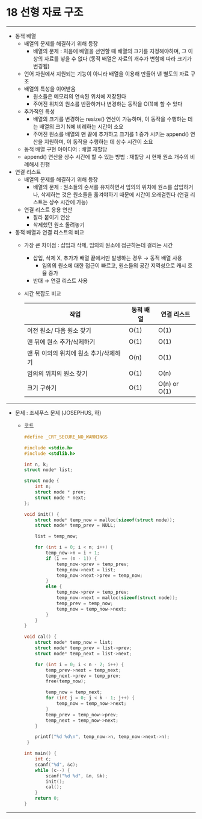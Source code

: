 # 18 선형 자료 구조

---

- 동적 배열
    - 배열의 문제를 해결하기 위해 등장
        - 배열의 문제 : 처음에 배열을 선언할 때 배열의 크기를 지정해야하며, 그 이상의 자료를 넣을 수 없다 (동적 배열은 자료의 개수가 변함에 따라 크기가 변경됨)
    - 언어 차원에서 지원되는 기능이 아니라 배열을 이용해 만들어 낸 별도의 자료 구조
    - 배열의 특성을 이어받음
        - 원소들은 메모리의 연속된 위치에 저장된다
        - 주어진 위치의 원소를 반환하거나 변경하는 동작을 O(1)에 할 수 있다
    - 추가적인 특성
        - 배열의 크기를 변경하는 resize() 연산이 가능하며, 이 동작을 수행하는 데는 배열의 크기 N에 비례하는 시간이 소요
        - 주어진 원소를 배열의 맨 끝에 추가하고 크기를 1 증가 시키는 append() 연산을 지원하며, 이 동작을 수행하는 데 상수 시간이 소요
    - 동적 배열 구현 아이디어 : 배열 재할당
    - append() 연산을 상수 시간에 할 수 있는 방법 : 재할당 시 현재 원소 개수의 비례해서 진행
- 연결 리스트
    - 배열의 문제를 해결하기 위해 등장
        - 배열의 문제 : 원소들의 순서를 유지하면서 임의의 위치에 원소를 삽입하거나, 삭제하는 것은 원소들을 옮겨야하기 때문에 시간이 오래걸린다 (연결 리스트는 상수 시간에 가능)
    - 연결 리스트 응용 연산
        - 잘라 붙이기 연산
        - 삭제했던 원소 돌려놓기
- 동적 배열과 연결 리스트의 비교
    - 가장 큰 차이점 : 삽입과 삭제, 임의의 원소에 접근하는데 걸리는 시간
        - 삽입, 삭제 X, 추가가 배열 끝에서만 발생하는 경우 → 동적 배열 사용
            - 임의의 원소에 대한 접근이 빠르고, 원소들의 공간 지역성으로 캐시 효율 증가
        - 반대 → 연결 리스트 사용
    - 시간 복잡도 비교
        
        
        | 작업 | 동적 배열 | 연결 리스트 |
        | --- | --- | --- |
        | 이전 원소/ 다음 원소 찾기 | O(1) | O(1) |
        | 맨 뒤에 원소 추가/삭제하기 | O(1) | O(1) |
        | 맨 뒤 이외의 위치에 원소 추가/삭제하기 | O(n) | O(1) |
        | 임의의 위치의 원소 찾기 | O(1) | O(n) |
        | 크기 구하기 | O(1) | O(n) or O(1) |

---

- 문제 : 조세푸스 문제 (JOSEPHUS, 하)
    - 코드
        
        ```c
        #define _CRT_SECURE_NO_WARNINGS
        
        #include <stdio.h>
        #include <stdlib.h>
        
        int n, k;
        struct node* list;
        
        struct node {
        	int n;
        	struct node * prev;
        	struct node * next;
        };
        
        void init() {
        	struct node* temp_now = malloc(sizeof(struct node));
        	struct node* temp_prev = NULL;
        
        	list = temp_now;
        
        	for (int i = 0; i < n; i++) {
        		temp_now->n = i + 1;
        		if (i == (n - 1)) {
        			temp_now->prev = temp_prev;
        			temp_now->next = list;
        			temp_now->next->prev = temp_now;
        		}
        		else {
        			temp_now->prev = temp_prev;
        			temp_now->next = malloc(sizeof(struct node));
        			temp_prev = temp_now;
        			temp_now = temp_now->next;
        		}
        	}
        }
        
        void cal() {
        	struct node* temp_now = list;
        	struct node* temp_prev = list->prev;
        	struct node* temp_next = list->next;
        
        	for (int i = 0; i < n - 2; i++) {
        		temp_prev->next = temp_next;
        		temp_next->prev = temp_prev;
        		free(temp_now);
        
        		temp_now = temp_next;
        		for (int j = 0; j < k - 1; j++) {
        			temp_now = temp_now->next;
        		}
        		temp_prev = temp_now->prev;
        		temp_next = temp_now->next;
        	}
        
        	printf("%d %d\n", temp_now->n, temp_now->next->n);
         }
        
        int main() {
        	int c;
        	scanf("%d", &c);
        	while (c--) {
        		scanf("%d %d", &n, &k);
        		init();
        		cal();
        	}
        	return 0;
        }
        ```
        

---
